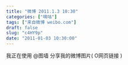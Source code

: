 ```yaml
---
title: "微博 2011.1.3 10:30"
categories: ["嘀咕"]
tags: ["来自微博 weibo.com"]
draft: false
slug: "c4HY9p"
date: "2011-01-03 10:30:00"
---
```


<p>我正在使用 @图墙 分享我的微博图片( O网页链接 ) ​​​​</p>
